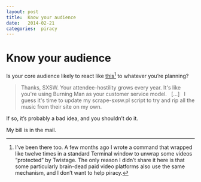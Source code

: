 ```yaml
---
layout: post
title:  Know your audience 
date:   2014-02-21 
categories:  piracy 
---
```


# Know your audience


Is your core audience likely to react like [this](http://www.jwz.org/blog/2014/02/sxsw-has-fucked-everything-up-with-drm/)[^1] to whatever you’re planning?

> Thanks, SXSW. Your attendee-hostility grows every year. It's like you're using Burning Man as your customer service model.
> 
> \[…\]
> 
> I guess it's time to update my scrape-sxsw.pl script to try and rip all the music from their site on my own.

If so, it’s probably a bad idea, and you shouldn’t do it.

My bill is in the mail.

[^1]: I’ve been there too. A few months ago I wrote a command that wrapped like twelve times in a standard Terminal window to unwrap some videos “protected” by Twistage. The only reason I didn’t share it here is that some particularly brain-dead paid video platforms also use the same mechanism, and I don’t want to help piracy.

